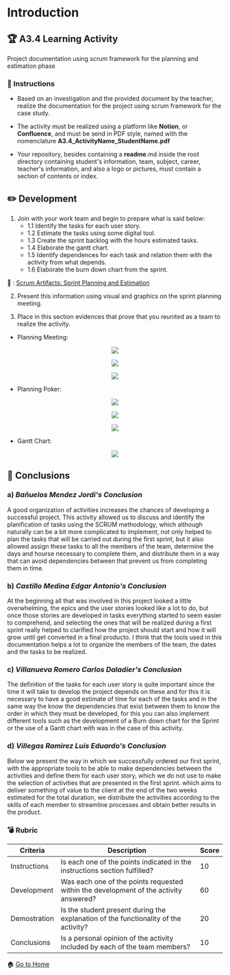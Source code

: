 # Introduction

## :trophy: A3.4 Learning Activity
Project documentation using scrum framework for the planning and estimation phase

### :blue_book: Instructions

* Based on an investigation and the provided document by the teacher, realize the documentation for the project using scrum framework for the case study.

* The activity must be realized using a platform like **Notion**, or **Confluence**, and must be send in PDF style, named with the nomenclature **A3.4_ActivityName_StudentName.pdf**

* Your repository, besides containing a **readme**.md inside the root directory containing student's information, team, subject, career, teacher's information, and also a logo or pictures, must contain a section of contents or index.

## :pencil2: Development

1. Join with your work team and begin to prepare what is said below:
    - 1.1 Identify the tasks for each user story.
    - 1.2 Estimate the tasks using some digital tool.
    - 1.3 Create the sprint backlog with the hours estimated tasks.
    - 1.4 Elaborate the gantt chart.
    - 1.5 Identify dependences for each task and relation them with the activity from what depends.
    - 1.6 Elaborate the burn down chart from the sprint.

:link: : [Scrum Artifacts: Sprint Planning and Estimation](https://github.com/edgarcastillo17/avscastillo/blob/main/pdf/A3.4_Scrum_Artifacts_PlanningEstimation.pdf "Scrum Artifacts: Sprint Planning and Estimation")

2. Present this information using visual and graphics on the sprint planning meeting.

3. Place in this section evidences that prove that you reunited as a team to realize the activity.

- Planning Meeting:

<p align="center">
    <img src="https://raw.githubusercontent.com/edgarcastillo17/avscastillo/main/img/A3.2_Planning_Meeting/A3.4_Scrum_Artifacts_PlanningEstimation/PlanningMeeting1.PNG">
</p>

<p align="center">
    <img src="https://raw.githubusercontent.com/edgarcastillo17/avscastillo/main/img/A3.2_Planning_Meeting/A3.4_Scrum_Artifacts_PlanningEstimation/PlanningMeeting2.PNG">
</p>

<p align="center">
    <img src="https://raw.githubusercontent.com/edgarcastillo17/avscastillo/main/img/A3.2_Planning_Meeting/A3.4_Scrum_Artifacts_PlanningEstimation/PlanningMeeting3.PNG">
</p>

- Planning Poker:

<p align="center">
    <img src="https://raw.githubusercontent.com/edgarcastillo17/avscastillo/main/img/A3.2_Planning_Meeting/A3.4_Scrum_Artifacts_PlanningEstimation/PlanningPoker1.PNG">
</p>

<p align="center">
    <img src="https://raw.githubusercontent.com/edgarcastillo17/avscastillo/main/img/A3.2_Planning_Meeting/A3.4_Scrum_Artifacts_PlanningEstimation/PlanningPoker2.PNG">
</p>

<p align="center">
    <img src="https://raw.githubusercontent.com/edgarcastillo17/avscastillo/main/img/A3.2_Planning_Meeting/A3.4_Scrum_Artifacts_PlanningEstimation/PlanningPoker3.PNG">
</p>

- Gantt Chart:

<p align="center">
    <img src="https://raw.githubusercontent.com/edgarcastillo17/avscastillo/main/img/A3.2_Planning_Meeting/A3.4_Scrum_Artifacts_PlanningEstimation/GanttChart1.PNG">
</p>

## :paperclip: Conclusions

### a) *Bañuelos Mendez Jordi's Conclusion*

A good organization of activities increases the chances of developing a successful project. This activity allowed us to discuss and identify the planification of tasks using the SCRUM methodology, which although naturally can be a bit more complicated to implement, not only helped to plan the tasks that will be carried out during the first sprint, but it also allowed assign these tasks to all the members of the team, determine the days and hourse necessary to complete them, and distribute them in a way that can avoid dependencies between that prevent us from completing them in time.

### b) *Castillo Medina Edgar Antonio's Conclusion*

At the beginning all that was involved in this project looked a little overwhelming, the epics and the user stories looked like a lot to do, but once those stories are developed in tasks everything started to seem easier to comprehend, and selecting the ones that will be realized during a first sprint really helped to clarified how the project should start and how it will grow until get converted in a final producto. I think that the tools used in this documentation helps a lot to organize the members of the team, the dates and the tasks to be realized.

### c) *Villanueva Romero Carlos Daladier's Conclusion*

The definition of the tasks for each user story is quite important since the time it will take to develop the project depends on these and for this it is necessary to have a good estimate of time for each of the tasks and in the same way the know the dependencies that exist between them to know the order in which they must be developed, for this you can also implement different tools such as the development of a Burn down chart for the Sprint or the use of a Gantt chart with was in the case of this activity.

### d) *Villegas Ramirez Luis Eduardo's Conclusion*

Below we present the way in which we successfully ordered our first sprint, with the appropriate tools to be able to make dependencies between the activities and define them for each user story, which we do not use to make the selection of activities that are presented in the first sprint. which aims to deliver something of value to the client at the end of the two weeks estimated for the total duration, we distribute the activities according to the skills of each member to streamline processes and obtain better results in the product.

### :bomb: Rubric

| Criteria | Description | Score |
| ------------- | -------------------------------------------------------------------------------------------- | ------- |
| Instructions | Is each one of the points indicated in the instructions section fulfilled? | 10 |
| Development | Was each one of the points requested within the development of the activity answered? | 60 |
| Demostration | Is the student present during the explanation of the functionality of the activity? | 20 |
| Conclusions | Is a personal opinion of the activity included by each of the team members? | 10 |

:house: [Go to Home](https://github.com/BanuelosMendezJordi/Analisis_Avanzado_17212330)